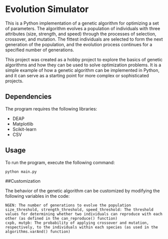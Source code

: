 # Evolution Simulator

This is a Python implementation of a genetic algorithm for optimizing a set of parameters. The algorithm evolves a population of individuals with three attributes (size, strength, and speed) through the processes of selection, crossover, and mutation. The fittest individuals are selected to form the next generation of the population, and the evolution process continues for a specified number of generations.

This project was created as a hobby project to explore the basics of genetic algorithms and how they can be used to solve optimization problems. It is a simple example of how a genetic algorithm can be implemented in Python, and it can serve as a starting point for more complex or sophisticated projects.

## Dependencies

The program requires the following libraries:

- DEAP
- Matplotlib
- Scikit-learn
- CSV

## Usage

To run the program, execute the following command:

```
python main.py
```

##Customization

The behavior of the genetic algorithm can be customized by modifying the following variables in the code:

    NGEN: The number of generations to evolve the population
    size_threshold, strength_threshold, speed_threshold: The threshold values for determining whether two individuals can reproduce with each other (as defined in the can_reproduce() function)
    cxpb, mutpb: The probability of applying crossover and mutation, respectively, to the individuals within each species (as used in the algorithms.varAnd() function)

